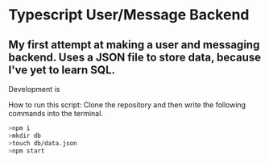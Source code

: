 # Typescript User/Message Backend
## My first attempt at making a user and messaging backend. Uses a JSON file to store data, because I've yet to learn SQL.

Development is 

How to run this script:
Clone the repository and then write the following commands into the terminal.

```bash
>npm i
>mkdir db
>touch db/data.json
>npm start
```
